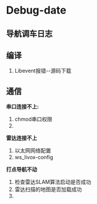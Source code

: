 # Debug-date
## 导航调车日志

## 编译
1. Libevent报错--源码下载
## 通信
**串口连接不上:**
1. chmod串口权限
2. 

**雷达连接不上**
1. 以太网网络配置
2. ws_livox-config

**打点导航不动**
1. 检查雷达SLAM算法启动是否成功
2. 雷达扫描的地图是否加载成功
3. 
